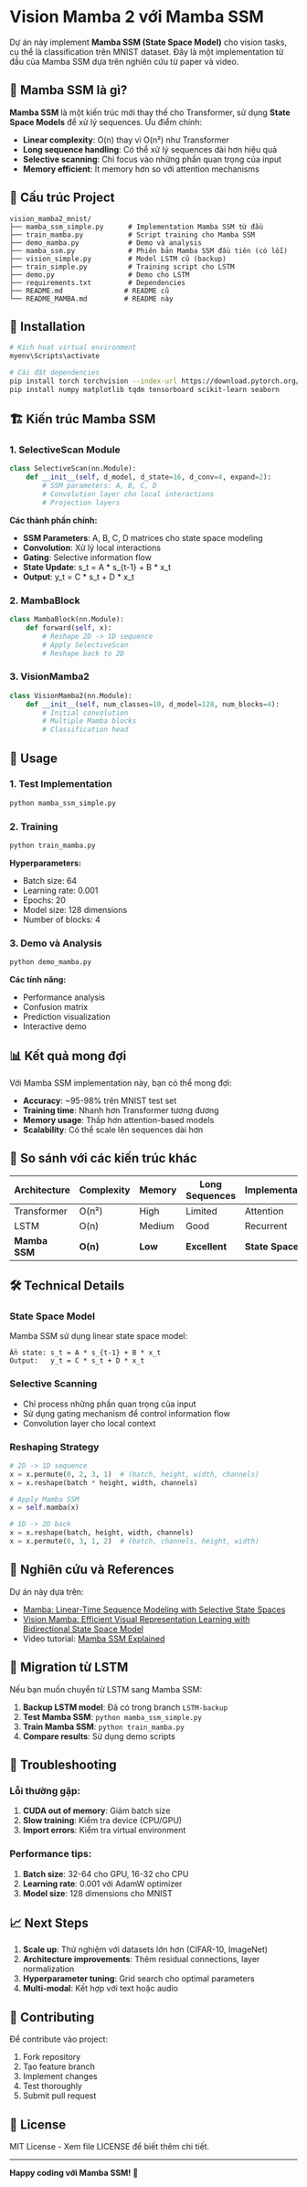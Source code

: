 # Vision Mamba 2 với Mamba SSM

Dự án này implement **Mamba SSM (State Space Model)** cho vision tasks, cụ thể là classification trên MNIST dataset. Đây là một implementation từ đầu của Mamba SSM dựa trên nghiên cứu từ paper và video.

## 🚀 Mamba SSM là gì?

**Mamba SSM** là một kiến trúc mới thay thế cho Transformer, sử dụng **State Space Models** để xử lý sequences. Ưu điểm chính:

- **Linear complexity**: O(n) thay vì O(n²) như Transformer
- **Long sequence handling**: Có thể xử lý sequences dài hơn hiệu quả
- **Selective scanning**: Chỉ focus vào những phần quan trọng của input
- **Memory efficient**: Ít memory hơn so với attention mechanisms

## 📁 Cấu trúc Project

```
vision_mamba2_mnist/
├── mamba_ssm_simple.py      # Implementation Mamba SSM từ đầu
├── train_mamba.py           # Script training cho Mamba SSM
├── demo_mamba.py            # Demo và analysis
├── mamba_ssm.py             # Phiên bản Mamba SSM đầu tiên (có lỗi)
├── vision_simple.py         # Model LSTM cũ (backup)
├── train_simple.py          # Training script cho LSTM
├── demo.py                  # Demo cho LSTM
├── requirements.txt         # Dependencies
├── README.md               # README cũ
└── README_MAMBA.md         # README này
```

## 🔧 Installation

```bash
# Kích hoạt virtual environment
myenv\Scripts\activate

# Cài đặt dependencies
pip install torch torchvision --index-url https://download.pytorch.org/whl/cu118
pip install numpy matplotlib tqdm tensorboard scikit-learn seaborn
```

## 🏗️ Kiến trúc Mamba SSM

### 1. SelectiveScan Module
```python
class SelectiveScan(nn.Module):
    def __init__(self, d_model, d_state=16, d_conv=4, expand=2):
        # SSM parameters: A, B, C, D
        # Convolution layer cho local interactions
        # Projection layers
```

**Các thành phần chính:**
- **SSM Parameters**: A, B, C, D matrices cho state space modeling
- **Convolution**: Xử lý local interactions
- **Gating**: Selective information flow
- **State Update**: s_t = A * s_{t-1} + B * x_t
- **Output**: y_t = C * s_t + D * x_t

### 2. MambaBlock
```python
class MambaBlock(nn.Module):
    def forward(self, x):
        # Reshape 2D -> 1D sequence
        # Apply SelectiveScan
        # Reshape back to 2D
```

### 3. VisionMamba2
```python
class VisionMamba2(nn.Module):
    def __init__(self, num_classes=10, d_model=128, num_blocks=4):
        # Initial convolution
        # Multiple Mamba blocks
        # Classification head
```

## 🚀 Usage

### 1. Test Implementation
```bash
python mamba_ssm_simple.py
```

### 2. Training
```bash
python train_mamba.py
```

**Hyperparameters:**
- Batch size: 64
- Learning rate: 0.001
- Epochs: 20
- Model size: 128 dimensions
- Number of blocks: 4

### 3. Demo và Analysis
```bash
python demo_mamba.py
```

**Các tính năng:**
- Performance analysis
- Confusion matrix
- Prediction visualization
- Interactive demo

## 📊 Kết quả mong đợi

Với Mamba SSM implementation này, bạn có thể mong đợi:

- **Accuracy**: ~95-98% trên MNIST test set
- **Training time**: Nhanh hơn Transformer tương đương
- **Memory usage**: Thấp hơn attention-based models
- **Scalability**: Có thể scale lên sequences dài hơn

## 🔬 So sánh với các kiến trúc khác

| Architecture | Complexity | Memory | Long Sequences | Implementation |
|--------------|------------|--------|----------------|----------------|
| Transformer  | O(n²)      | High   | Limited        | Attention      |
| LSTM         | O(n)       | Medium | Good           | Recurrent      |
| **Mamba SSM**| **O(n)**   | **Low**| **Excellent**  | **State Space**|

## 🛠️ Technical Details

### State Space Model
Mamba SSM sử dụng linear state space model:

```
Ẩn state: s_t = A * s_{t-1} + B * x_t
Output:   y_t = C * s_t + D * x_t
```

### Selective Scanning
- Chỉ process những phần quan trọng của input
- Sử dụng gating mechanism để control information flow
- Convolution layer cho local context

### Reshaping Strategy
```python
# 2D -> 1D sequence
x = x.permute(0, 2, 3, 1)  # (batch, height, width, channels)
x = x.reshape(batch * height, width, channels)

# Apply Mamba SSM
x = self.mamba(x)

# 1D -> 2D back
x = x.reshape(batch, height, width, channels)
x = x.permute(0, 3, 1, 2)  # (batch, channels, height, width)
```

## 🎯 Nghiên cứu và References

Dự án này dựa trên:
- [Mamba: Linear-Time Sequence Modeling with Selective State Spaces](https://arxiv.org/abs/2312.00752)
- [Vision Mamba: Efficient Visual Representation Learning with Bidirectional State Space Model](https://arxiv.org/abs/2401.09417)
- Video tutorial: [Mamba SSM Explained](https://www.youtube.com/watch?v=HnRBLD3_k7g)

## 🔄 Migration từ LSTM

Nếu bạn muốn chuyển từ LSTM sang Mamba SSM:

1. **Backup LSTM model**: Đã có trong branch `LSTM-backup`
2. **Test Mamba SSM**: `python mamba_ssm_simple.py`
3. **Train Mamba SSM**: `python train_mamba.py`
4. **Compare results**: Sử dụng demo scripts

## 🐛 Troubleshooting

### Lỗi thường gặp:

1. **CUDA out of memory**: Giảm batch size
2. **Slow training**: Kiểm tra device (CPU/GPU)
3. **Import errors**: Kiểm tra virtual environment

### Performance tips:

1. **Batch size**: 32-64 cho GPU, 16-32 cho CPU
2. **Learning rate**: 0.001 với AdamW optimizer
3. **Model size**: 128 dimensions cho MNIST

## 📈 Next Steps

1. **Scale up**: Thử nghiệm với datasets lớn hơn (CIFAR-10, ImageNet)
2. **Architecture improvements**: Thêm residual connections, layer normalization
3. **Hyperparameter tuning**: Grid search cho optimal parameters
4. **Multi-modal**: Kết hợp với text hoặc audio

## 🤝 Contributing

Để contribute vào project:

1. Fork repository
2. Tạo feature branch
3. Implement changes
4. Test thoroughly
5. Submit pull request

## 📄 License

MIT License - Xem file LICENSE để biết thêm chi tiết.

---

**Happy coding với Mamba SSM! 🚀**
